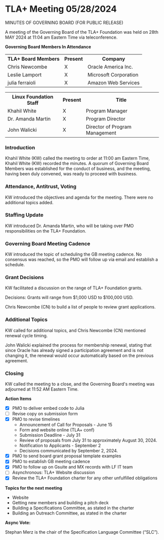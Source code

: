 # TLA+ Meeting 05/28/2024

MINUTES OF GOVERNING BOARD (FOR PUBLIC RELEASE)

A meeting of the Governing Board of the TLA+ Foundation was held on 28th MAY 2024 at 11:04 am Eastern Time via teleconference.

**Governing Board Members In Attendance**

<table>
  <tr>
   <th>TLA+ Board Members
   </th>
   <th>Present
   </th>
   <th>Company
   </th>
  </tr>
  <tr>
   <td>Chris Newcombe
   </td>
   <td>X
   </td>
   <td>Oracle America Inc.
   </td>
  </tr>
  <tr>
   <td>Leslie Lamport 
   </td>
   <td>X
   </td>
   <td>Microsoft Corporation
   </td>
  </tr>
  <tr>
   <td>julia ferraioli
   </td>
   <td>X
   </td>
   <td>Amazon Web Services
   </td>
  </tr>
</table>

<table>
<tr>
<th>Linux Foundation Staff</th>
<th>Present</th>
<th>Title</th>
</tr>
<tr>
<td>Khahil White</td>
<td>X</td>
<td>Program Manager</td>
</tr>
<tr>
<td>Dr. Amanda Martin</td>
<td>X</td>
<td>Program Director</td>
</tr>
<tr>
<td>John Walicki</td>
<td>X</td>
<td>Director of Program Management</td>
</tr>
</table>

### Introduction

Khahil White (KW) called the meeting to order at 11:00 am Eastern Time, Khahil White (KW) recorded the minutes. A quorum of Governing Board Members was established for the conduct of business, and the meeting, having been duly convened, was ready to proceed with business.

### Attendance, Antitrust, Voting

KW introduced the objectives and agenda for the meeting. There were no additional topics added.

### Staffing Update

KW introduced Dr. Amanda Martin, who will be taking over PMO responsibilities on the TLA+ Foundation.

### Governing Board Meeting Cadence

KW introduced the topic of scheduling the GB meeting cadence. No consensus was reached, so the PMO will follow up via email and establish a schedule.

### Grant Decisions

KW facilitated a discussion on the range of TLA+ Foundation grants.

Decisions: Grants will range from $1,000 USD to $100,000 USD.

Chris Newcombe (CN) to build a list of people to review grant applications.

### Additional Topics

KW called for additional topics, and Chris Newcombe (CN) mentioned renewal cycle timing.

John Walicki explained the process for membership renewal, stating that since Oracle has already signed a participation agreement and is not changing it, the renewal would occur automatically based on the previous agreement.

### Closing

KW called the meeting to a close, and the Governing Board's meeting was adjourned at 11:52 AM Eastern Time.

**Action Items**

- [x] PMO to deliver embed code to Julia
- [ ] Revise copy on submission form
- [x] PMO to revise timelines
  - Announcement of Call for Proposals - June 15
  - Form and website online (TLA+ conf)
  - Submission Deadline - July 31
  - Review of proposals from July 31 to approximately August 30, 2024.
  - Notification to Applicants - September 2
  - Decisions communicated by September 2, 2024.
- [x] PMO to send board grant proposal template examples
- [x] PMO to establish GB meeting cadence
- [x] PMO to follow up on Gsuite and MX records with LF IT team
- [ ] Asynchronous: TLA+ Website discussion
- [x] Review the TLA+ Foundation charter for any other unfulfilled obligations

**Topics for the next meeting**

- Website
- Getting new members and building a pitch deck
- Building a Specifications Committee, as stated in the charter
- Building an Outreach Committee, as stated in the charter

**Async Vote:**

Stephan Merz is the chair of the Specification Language Committee (“SLC”).
